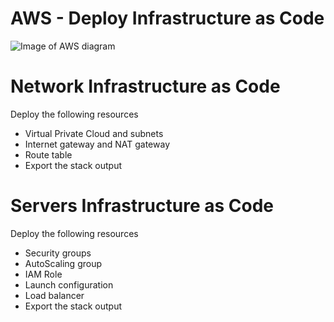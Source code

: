 # AWS - Deploy Infrastructure as Code

![Image of AWS diagram](https://github.com/AhmedRaafat-CC/Deploy-Infrastructure-as-Code/blob/main/images/diagram.jpeg)

# Network Infrastructure as Code
Deploy the following resources
- Virtual Private Cloud and subnets
- Internet gateway and NAT gateway
- Route table
- Export the stack output

# Servers Infrastructure as Code
Deploy the following resources
- Security groups
- AutoScaling group
- IAM Role
- Launch configuration
- Load balancer
- Export the stack output
